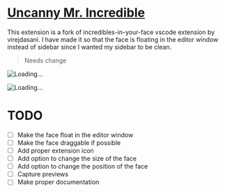 # [Uncanny Mr. Incredible](https://marketplace.visualstudio.com/items?itemName=surajmandalcell.uncanny-mrincredible)

This extension is a fork of incredibles-in-your-face vscode extension by virejdasani. I have made it so that the face is floating in the editor window instead of sidebar since I wanted my sidebar to be clean.

> Needs change  

  ![Loading...](https://raw.githubusercontent.com/surajmandalcell/uncanny-mrincredible/master/assets/smallBanner.png)  

  ![Loading...](https://github.com/surajmandalcell/uncanny-mrincredible/blob/master/assets/Preview-Vid.gif?raw=true) 


# TODO

- [ ] Make the face float in the editor window
- [ ] Make the face draggable if possible
- [ ] Add proper extension icon
- [ ] Add option to change the size of the face
- [ ] Add option to change the position of the face
- [ ] Capture previews
- [ ] Make proper documentation